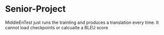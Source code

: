 # Senior-Project

MiddleEnTest just runs the trainting and produces a translation every time. It cannot load checkpoints or calcualte a BLEU score
